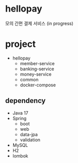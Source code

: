 # hellopay
모의 간편 결제 서비스 (in progress)

# project
- hellopay
  - member-service
  - banking-service
  - money-service
  - common
  - docker-compose

## dependency
- Java 17
- Spring
  - boot
  - web
  - data-jpa
  - validation
- MySQL
- H2
- lombok

